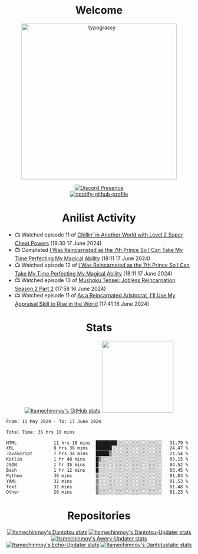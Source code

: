 <div align="center">

# Welcome
<a href="https://github.com/kawarimidoll/typograssy">
    <img alt="typograssy" src="https://typograssy.deno.dev/api?text=%E3%82%88%E3%81%86%E3%81%93%E3%81%9D%E3%81%BF%E3%81%AA%E3%81%95%E3%82%93%20-%20Itsmechinmoy--&&l0=none&l1=82d9d0&l2=027353&l3=038c4c&l4=01402e&bg=none&frame=none&speed=100&comment=" width="421.99">
</a>

[![Discord Presence](https://lanyard.cnrad.dev/api/523539866311720963?theme=dark&bg=Oe1116&animated=false&hideDiscrim=true&borderRadius=30px&hideActivity=whenNotUsed)](https://discord.com/users/523539866311720963)<br>
[![spotify-github-profile](https://spotify-github-profile.vercel.app/api/view?uid=31zczwoe3obxakjgkio7anubhkaq&cover_image=true&theme=novatorem&show_offline=true&background_color=121212&interchange=false&bar_color=53b14f&bar_color=ffffff&bar_color_cover=false)](https://spotify-github-profile.vercel.app/api/view?uid=31zczwoe3obxakjgkio7anubhkaq&redirect=true)
</div>

<div align="center">

# Anilist Activity
</div>
<!-- ANILIST_ACTIVITY:start -->

-   📺 Watched episode 11 of [Chillin' in Another World with Level 2 Super Cheat Powers](https://anilist.co/anime/170130) (18:30 17 June 2024)
-   📺 Completed [I Was Reincarnated as the 7th Prince So I Can Take My Time Perfecting My Magical Ability](https://anilist.co/anime/156415) (18:11 17 June 2024)
-   📺 Watched episode 12 of [I Was Reincarnated as the 7th Prince So I Can Take My Time Perfecting My Magical Ability](https://anilist.co/anime/156415) (18:11 17 June 2024)
-   📺 Watched episode 10 of [Mushoku Tensei: Jobless Reincarnation Season 2 Part 2](https://anilist.co/anime/166873) (17:58 16 June 2024)
-   📺 Watched episode 11 of [As a Reincarnated Aristocrat, I'll Use My Appraisal Skill to Rise in the World](https://anilist.co/anime/164702) (17:41 16 June 2024)

<!-- ANILIST_ACTIVITY:end -->
<div align="center">
    
# Stats
[![Itsmechinmoy's GitHub stats](https://github-readme-stats.vercel.app/api?username=itsmechinmoy&show_icons=true&theme=algolia)](https://github.com/anuraghazra/github-readme-stats)
<img src="https://github-readme-stackoverflow.vercel.app/?userID=25004176&theme=dark" height="194"/>
</div>
<!--START_SECTION:waka-->

```txt
From: 11 May 2024 - To: 17 June 2024

Total Time: 35 hrs 10 mins

HTML              11 hrs 10 mins  ████████░░░░░░░░░░░░░░░░░   31.79 %
XML               8 hrs 36 mins   ██████░░░░░░░░░░░░░░░░░░░   24.47 %
JavaScript        7 hrs 34 mins   █████▒░░░░░░░░░░░░░░░░░░░   21.54 %
Kotlin            1 hr 48 mins    █▒░░░░░░░░░░░░░░░░░░░░░░░   05.15 %
JSON              1 hr 35 mins    █░░░░░░░░░░░░░░░░░░░░░░░░   04.52 %
Bash              1 hr 12 mins    █░░░░░░░░░░░░░░░░░░░░░░░░   03.45 %
Python            38 mins         ▒░░░░░░░░░░░░░░░░░░░░░░░░   01.83 %
YAML              32 mins         ▒░░░░░░░░░░░░░░░░░░░░░░░░   01.53 %
Text              31 mins         ▒░░░░░░░░░░░░░░░░░░░░░░░░   01.48 %
Other             26 mins         ▒░░░░░░░░░░░░░░░░░░░░░░░░   01.23 %
```

<!--END_SECTION:waka-->
<div align="center">

# Repositories
[![Itsmechinmoy's Dantotsu stats](https://github-readme-stats.vercel.app/api/pin/?username=itsmechinmoy&repo=dantotsu&show_icons=true&theme=algolia&description_lines_count=1)](https://github.com/itsmechinmoy/dantotsu)
[![Itsmechinmoy's Dantotsu-Updater stats](https://github-readme-stats.vercel.app/api/pin/?username=itsmechinmoy&repo=dantotsu-updater&show_icons=true&theme=algolia&description_lines_count=1)](https://github.com/itsmechinmoy/dantotsu-updater)
[![Itsmechinmoy's Awery-Updater stats](https://github-readme-stats.vercel.app/api/pin/?username=itsmechinmoy&repo=awery-updater&show_icons=true&theme=algolia&description_lines_count=1)](https://github.com/itsmechinmoy/awery-updater)
[![Itsmechinmoy's Echo-Updater stats](https://github-readme-stats.vercel.app/api/pin/?username=itsmechinmoy&repo=echo-updater&show_icons=true&theme=algolia&description_lines_count=1)](https://github.com/itsmechinmoy/echo-updater)
[![Itsmechinmoy's Dantotustatic stats](https://github-readme-stats.vercel.app/api/pin/?username=itsmechinmoy&repo=dantotustatic&show_icons=true&theme=algolia&description_lines_count=1)](https://github.com/itsmechinmoy/dantotustatic)
</div>
